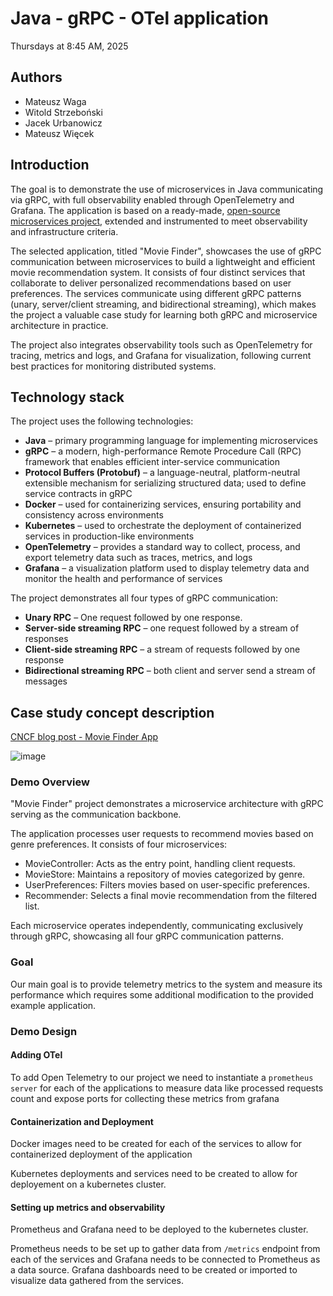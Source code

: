 # Java - gRPC - OTel application
Thursdays at 8:45 AM, 2025

## Authors
- Mateusz Waga
- Witold Strzeboński
- Jacek Urbanowicz
- Mateusz Więcek

## Introduction
The goal is to demonstrate the use of microservices in Java communicating via gRPC, with full observability enabled through OpenTelemetry and Grafana. The application is based on a ready-made, [open-source microservices project](https://nikhilm.com/blogs/grpc-in-action---example-using-java-microservices), extended and instrumented to meet observability and infrastructure criteria.

The selected application, titled "Movie Finder", showcases the use of gRPC communication between microservices to build a lightweight and efficient movie recommendation system. It consists of four distinct services that collaborate to deliver personalized recommendations based on user preferences. The services communicate using different gRPC patterns (unary, server/client streaming, and bidirectional streaming), which makes the project a valuable case study for learning both gRPC and microservice architecture in practice.

The project also integrates observability tools such as OpenTelemetry for tracing, metrics and logs, and Grafana for visualization, following current best practices for monitoring distributed systems.

## Technology stack
The project uses the following technologies:
- **Java** – primary programming language for implementing microservices
- **gRPC** – a modern, high-performance Remote Procedure Call (RPC) framework that enables efficient inter-service communication
- **Protocol Buffers (Protobuf)** – a language-neutral, platform-neutral extensible mechanism for serializing structured data; used to define service contracts in gRPC
- **Docker** – used for containerizing services, ensuring portability and consistency across environments
- **Kubernetes** – used to orchestrate the deployment of containerized services in production-like environments
- **OpenTelemetry** – provides a standard way to collect, process, and export telemetry data such as traces, metrics, and logs
- **Grafana** – a visualization platform used to display telemetry data and monitor the health and performance of services

The project demonstrates all four types of gRPC communication:
- **Unary RPC** – One request followed by one response.
- **Server-side streaming RPC** – one request followed by a stream of responses
- **Client-side streaming RPC** – a stream of requests followed by one response
- **Bidirectional streaming RPC** – both client and server send a stream of messages

## Case study concept description
[CNCF blog post - Movie Finder App](https://www.cncf.io/blog/2021/08/04/grpc-in-action-example-using-java-microservices/)

![image](https://github.com/user-attachments/assets/aea441e9-8146-4554-a49c-ef4d6ce37023)

### Demo Overview

"Movie Finder" project demonstrates a microservice architecture with gRPC serving as the communication backbone.

The application processes user requests to recommend movies based on genre preferences. It consists of four microservices:

- MovieController: Acts as the entry point, handling client requests.
- MovieStore: Maintains a repository of movies categorized by genre.
- UserPreferences: Filters movies based on user-specific preferences.
- Recommender: Selects a final movie recommendation from the filtered list.

Each microservice operates independently, communicating exclusively through gRPC, showcasing all four gRPC communication patterns.

### Goal

Our main goal is to provide telemetry metrics to the system and measure its performance which requires some additional modification to the provided example application.

### Demo Design

#### Adding OTel

To add Open Telemetry to our project we need to instantiate a `prometheus server` for each of the applications to measure data like processed requests count and expose ports for collecting these metrics from grafana

#### Containerization and Deployment

Docker images need to be created for each of the services to allow for containerized deployment of the application

Kubernetes deployments and services need to be created to allow for deployement on a kubernetes cluster.

#### Setting up metrics and observability

Prometheus and Grafana need to be deployed to the kubernetes cluster. 

Prometheus needs to be set up to gather data from `/metrics` endpoint from each of the services and Grafana needs to be connected to Prometheus as a data source. Grafana dashboards need to be created or imported to visualize data gathered from the services.
